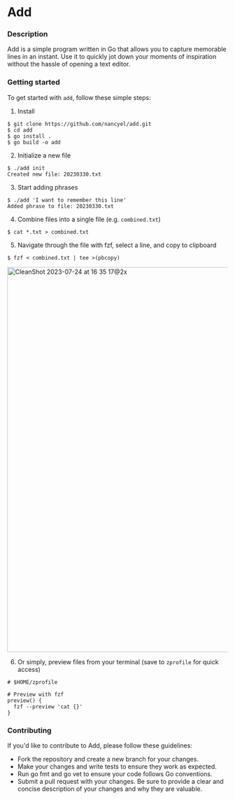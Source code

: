 # Add

### Description
Add is a simple program written in Go that allows you to capture memorable lines in an instant. Use it to quickly jot down your moments of inspiration without the hassle of opening a text editor.

### Getting started

To get started with `add`, follow these simple steps:


1. Install

```bashscript
$ git clone https://github.com/nancyel/add.git
$ cd add
$ go install .
$ go build -o add
```

2. Initialize a new file

```bashscript
$ ./add init
Created new file: 20230330.txt
```

3. Start adding phrases

```bashscript
$ ./add 'I want to remember this line'
Added phrase to file: 20230330.txt
```

4. Combine files into a single file (e.g. `combined.txt`)

```bashscript
$ cat *.txt > combined.txt
```

5. Navigate through the file with fzf, select a line, and copy to clipboard

```bashscript
$ fzf < combined.txt | tee >(pbcopy)
```

<img width="880" alt="CleanShot 2023-07-24 at 16 35 17@2x" src="https://github.com/nancyel/add/assets/76415082/f6a90ad8-3371-4048-a024-a72ba6897faf">


6. Or simply, preview files from your terminal (save to `zprofile` for quick access)

```bashscript
# $HOME/zprofile

# Preview with fzf
preview() {
  fzf --preview 'cat {}'
}
```


### Contributing
If you'd like to contribute to Add, please follow these guidelines:

- Fork the repository and create a new branch for your changes.
- Make your changes and write tests to ensure they work as expected.
- Run go fmt and go vet to ensure your code follows Go conventions.
- Submit a pull request with your changes. Be sure to provide a clear and concise description of your changes and why they are valuable.
